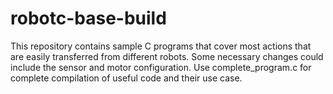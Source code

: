 # robotc-base-build

This repository contains sample C programs that cover most actions that are easily transferred from different robots. Some necessary changes could include the sensor and motor configuration.
Use complete_program.c for complete compilation of useful code and their use case.